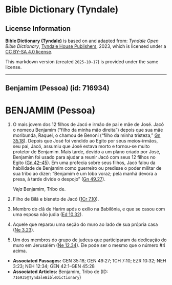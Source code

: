 # Bible Dictionary (Tyndale)

## License Information

**Bible Dictionary (Tyndale)** is based on and adapted from: _Tyndale Open Bible Dictionary_, [Tyndale House Publishers](https://tyndaleopenresources.com/), 2023, which is licensed under a [CC BY-SA 4.0 license](https://creativecommons.org/licenses/by-sa/4.0/legalcode.en).

This markdown version (created `2025-10-17`) is provided under the same license.



--------------------------------

## Benjamim (Pessoa) (id: 716934)

BENJAMIM (Pessoa)
=================

1. O mais jovem dos 12 filhos de Jacó e irmão de pai e mãe de José. Jacó o nomeou Benjamim (“filho da minha mão direita”) depois que sua mãe moribunda, Raquel, o chamou de Benoni (“filho da minha tristeza,” [Gn 35\.18](https://ref.ly/Gen35:18)). Depois que José foi vendido ao Egito por seus meios\-irmãos, seu pai, Jacó, assumiu que José estava morto e tornou\-se muito protetor de Benjamim. Mais tarde, devido a um plano criado por José, Benjamim foi usado para ajudar a reunir Jacó com seus 12 filhos no Egito ([Gn 42–45](https://ref.ly/Gen42:1-Gen45:28)). Em uma profecia sobre seus filhos, Jacó falou da habilidade de Benjamim como guerreiro ou predisse o poder militar de sua tribo ao dizer: “Benjamim é um lobo voraz; pela manhã devora a presa, à tarde divide o despojo” ([Gn 49\.27](https://ref.ly/Gen49:27)).

    *Veja* Benjamim, Tribo de.

2. Filho de Bilã e bisneto de Jacó ([1Cr 7\.10](https://ref.ly/1Chr7:10)).
3. Membro do clã de Harim após o exílio na Babilônia, e que se casou com uma esposa não judia ([Ed 10\.32](https://ref.ly/Ezra10:32)).
4. Aquele que reparou uma seção do muro ao lado de sua própria casa ([Ne 3\.23](https://ref.ly/Neh3:23)).
5. Um dos membros do grupo de judeus que participaram da dedicação do muro em Jerusalém ([Ne 12\.34](https://ref.ly/Neh12:34)). Ele pode ser o mesmo que o número \#4 acima.

* **Associated Passages:** GEN 35:18; GEN 49:27; 1CH 7:10; EZR 10:32; NEH 3:23; NEH 12:34; GEN 42:1–GEN 45:28
* **Associated Articles:** Benjamim, Tribo de (ID: `716935@TyndaleBibleDictionary`)

